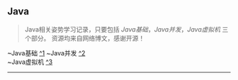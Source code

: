 ## Java
>   Java相关姿势学习记录，只要包括 *Java基础*，*Java并发*，*Java虚拟机* 三个部分。
>资源均来自网络博文，感谢开源！

~Java基础 [^1][java basic]
~Java并发 [^2][java concurrence]   
~Java虚拟机 [^3][jvm]  


---------
[java basic]:https://lrh1993.gitbooks.io/android_interview_guide/content/java/basis.html "Java基础学习资源"
[java concurrence]:https://lrh1993.gitbooks.io/android_interview_guide/content/java/concurrence.html "Java并发学习资源"
[jvm]:https://lrh1993.gitbooks.io/android_interview_guide/content/java/virtual-machine.html "JVM学习资源"